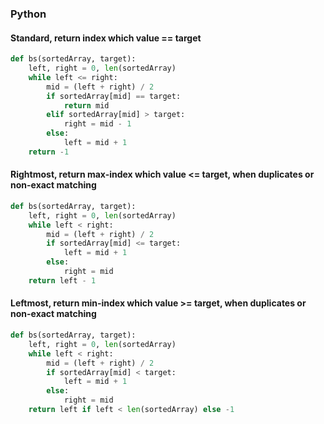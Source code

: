 ### Python
#### Standard, return index which value == target
```python
def bs(sortedArray, target):
    left, right = 0, len(sortedArray)
    while left <= right:
        mid = (left + right) / 2
        if sortedArray[mid] == target:
            return mid
        elif sortedArray[mid] > target:
            right = mid - 1
        else:
            left = mid + 1
    return -1
```

#### Rightmost, return max-index which value <= target, when duplicates or non-exact matching
```python
def bs(sortedArray, target):
    left, right = 0, len(sortedArray)
    while left < right:
        mid = (left + right) / 2
        if sortedArray[mid] <= target:
            left = mid + 1
        else:
            right = mid
    return left - 1
```

#### Leftmost, return min-index which value >= target, when duplicates or non-exact matching
```python
def bs(sortedArray, target):
    left, right = 0, len(sortedArray)
    while left < right:
        mid = (left + right) / 2
        if sortedArray[mid] < target:
            left = mid + 1
        else:
            right = mid
    return left if left < len(sortedArray) else -1
```
